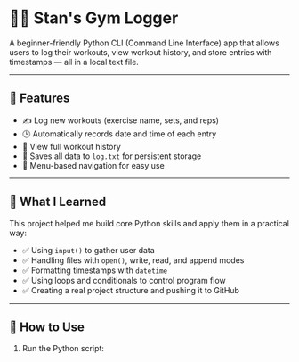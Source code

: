 # 🏋️‍♂️ Stan's Gym Logger

A beginner-friendly Python CLI (Command Line Interface) app that allows users to log their workouts, view workout history, and store entries with timestamps — all in a local text file.

---

## 📌 Features

- ✍️ Log new workouts (exercise name, sets, and reps)
- 🕒 Automatically records date and time of each entry
- 📖 View full workout history
- 💾 Saves all data to `log.txt` for persistent storage
- 🔁 Menu-based navigation for easy use

---

## 🧠 What I Learned

This project helped me build core Python skills and apply them in a practical way:

- ✅ Using `input()` to gather user data
- ✅ Handling files with `open()`, write, read, and append modes
- ✅ Formatting timestamps with `datetime`
- ✅ Using loops and conditionals to control program flow
- ✅ Creating a real project structure and pushing it to GitHub

---

## 🚀 How to Use

1. Run the Python script:
